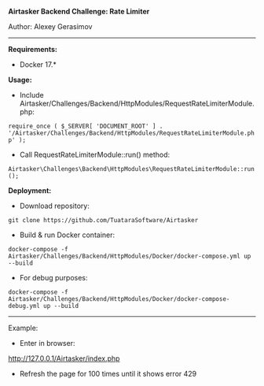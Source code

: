 **Airtasker Backend Challenge: Rate Limiter**

Author: Alexey Gerasimov

---

**Requirements:**

- Docker 17.*

**Usage:**

- Include Airtasker/Challenges/Backend/HttpModules/RequestRateLimiterModule.php:

`require_once ( $_SERVER[ 'DOCUMENT_ROOT' ] . '/Airtasker/Challenges/Backend/HttpModules/RequestRateLimiterModule.php' );`

- Call RequestRateLimiterModule::run() method:

`Airtasker\Challenges\Backend\HttpModules\RequestRateLimiterModule::run();`

**Deployment:**

- Download repository:

`git clone https://github.com/TuataraSoftware/Airtasker`

- Build & run Docker container:
 
`docker-compose -f Airtasker/Challenges/Backend/HttpModules/Docker/docker-compose.yml up --build`

- For debug purposes: 

`docker-compose -f Airtasker/Challenges/Backend/HttpModules/Docker/docker-compose-debug.yml up --build`

---

Example:

- Enter in browser:

http://127.0.0.1/Airtasker/index.php

- Refresh the page for 100 times until it shows error 429

